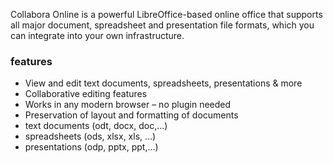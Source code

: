 Collabora Online is a powerful LibreOffice-based online office that supports all major document, spreadsheet and presentation file formats, which you can integrate into your own infrastructure.

### features

- View and edit text documents, spreadsheets, presentations & more
- Collaborative editing features
- Works in any modern browser – no plugin needed
- Preservation of layout and formatting of documents
- text documents (odt, docx, doc,…)
- spreadsheets (ods, xlsx, xls, …)
- presentations (odp, pptx, ppt,…)
